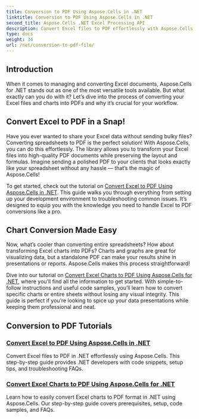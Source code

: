 ```yaml
---
title: Conversion to PDF Using Aspose.Cells in .NET
linktitle: Conversion to PDF Using Aspose.Cells in .NET
second_title: Aspose.Cells .NET Excel Processing API
description: Convert Excel files to PDF effortlessly with Aspose.Cells for .NET. Discover step-by-step guides, code snippets, and tips in our comprehensive tutorials.
type: docs
weight: 34
url: /net/conversion-to-pdf-file/
--- 
```

## Introduction

When it comes to managing and converting Excel documents, Aspose.Cells for .NET stands out as one of the most versatile tools available. But what exactly can you do with it? Let’s dive into the process of converting your Excel files and charts into PDFs and why it’s crucial for your workflow.

## Convert Excel to PDF in a Snap!

Have you ever wanted to share your Excel data without sending bulky files? Converting spreadsheets to PDF is the perfect solution! With Aspose.Cells, you can do this effortlessly. The library allows you to transform your Excel files into high-quality PDF documents while preserving the layout and formulas. Imagine sending a polished PDF to your clients that looks exactly like your spreadsheet without any hassle — that’s the magic of Aspose.Cells!

To get started, check out the tutorial on [Convert Excel to PDF Using Aspose.Cells in .NET](./convert-excel-to-pdf/). This guide walks you through everything from setting up your development environment to troubleshooting common issues. It’s designed to equip you with the knowledge you need to handle Excel to PDF conversions like a pro.

## Chart Conversion Made Easy

Now, what’s cooler than converting entire spreadsheets? How about transforming Excel charts into PDFs? Charts and graphs are great for visualizing data, but a standalone PDF can make your results shine in presentations or reports. Aspose.Cells makes this process straightforward! 

Dive into our tutorial on [Convert Excel Charts to PDF Using Aspose.Cells for .NET](./convert-excel-charts-to-pdf/), where you’ll find all the information to get started. With simple-to-follow instructions and useful code samples, you’ll learn how to convert specific charts or entire sheets without losing any visual integrity. This guide is perfect if you’re looking to spice up your data presentations while keeping them professional and neat.

## Conversion to PDF Tutorials
### [Convert Excel to PDF Using Aspose.Cells in .NET](./convert-excel-to-pdf/)
Convert Excel files to PDF in .NET effortlessly using Aspose.Cells. This step-by-step guide provides .NET developers with code snippets, setup tips, and troubleshooting FAQs.
### [Convert Excel Charts to PDF Using Aspose.Cells for .NET](./convert-excel-charts-to-pdf/)
Learn how to easily convert Excel charts to PDF format in .NET using Aspose.Cells. Our step-by-step guide covers prerequisites, setup, code samples, and FAQs.